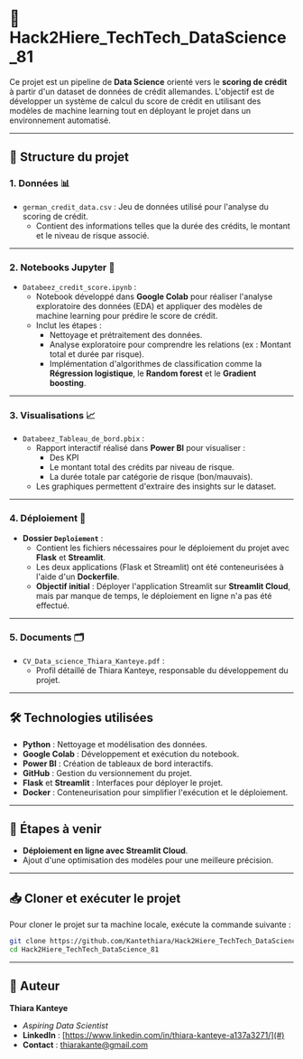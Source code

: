 
# 🚀 Hack2Hiere_TechTech_DataScience_81  

Ce projet est un pipeline de **Data Science** orienté vers le **scoring de crédit** à partir d'un dataset de données de crédit allemandes. L'objectif est de développer un système de calcul du score de crédit en utilisant des modèles de machine learning tout en déployant le projet dans un environnement automatisé.  

---

## 📂 **Structure du projet**  

### **1. Données 📊**  
- `german_credit_data.csv` : Jeu de données utilisé pour l'analyse du scoring de crédit.  
  - Contient des informations telles que la durée des crédits, le montant et le niveau de risque associé.  

---

### **2. Notebooks Jupyter 📘**  
- `Databeez_credit_score.ipynb` :  
  - Notebook développé dans **Google Colab** pour réaliser l'analyse exploratoire des données (EDA) et appliquer des modèles de machine learning pour prédire le score de crédit.  
  - Inclut les étapes :  
     - Nettoyage et prétraitement des données.  
     - Analyse exploratoire pour comprendre les relations (ex : Montant total et durée par risque).  
     - Implémentation d'algorithmes de classification comme la **Régression logistique**, le **Random forest** et le **Gradient boosting**.  

---

### **3. Visualisations 📈**  
- `Databeez_Tableau_de_bord.pbix` :  
  - Rapport interactif réalisé dans **Power BI** pour visualiser :
     - Des KPI  
     - Le montant total des crédits par niveau de risque.  
     - La durée totale par catégorie de risque (bon/mauvais).  
  - Les graphiques permettent d'extraire des insights sur le dataset.  

---

### **4. Déploiement 🚢**  
- **Dossier `Deploiement`** :  
  - Contient les fichiers nécessaires pour le déploiement du projet avec **Flask** et **Streamlit**.  
  - Les deux applications (Flask et Streamlit) ont été conteneurisées à l'aide d'un **Dockerfile**.  
  - **Objectif initial** : Déployer l'application Streamlit sur **Streamlit Cloud**, mais par manque de temps, le déploiement en ligne n'a pas été effectué.  

---

### **5. Documents 🗂**  
- `CV_Data_science_Thiara_Kanteye.pdf` :  
  - Profil détaillé de Thiara Kanteye, responsable du développement du projet.  

---

## 🛠 **Technologies utilisées**  
- **Python** : Nettoyage et modélisation des données.  
- **Google Colab** : Développement et exécution du notebook.  
- **Power BI** : Création de tableaux de bord interactifs.  
- **GitHub** : Gestion du versionnement du projet.  
- **Flask** et **Streamlit** : Interfaces pour déployer le projet.  
- **Docker** : Conteneurisation pour simplifier l'exécution et le déploiement.  

---

## 🚧 **Étapes à venir**  
- **Déploiement en ligne avec Streamlit Cloud**.  
- Ajout d'une optimisation des modèles pour une meilleure précision.  

---

## 📥 **Cloner et exécuter le projet**  
Pour cloner le projet sur ta machine locale, exécute la commande suivante :  

```bash
git clone https://github.com/Kantethiara/Hack2Hiere_TechTech_DataScience_81.git
cd Hack2Hiere_TechTech_DataScience_81
```

---

## 👤 **Auteur**  
**Thiara Kanteye**  
- *Aspiring Data Scientist*  
- **LinkedIn** : [https://www.linkedin.com/in/thiara-kanteye-a137a3271/](#)  
- **Contact** : thiarakante@gmail.com  


